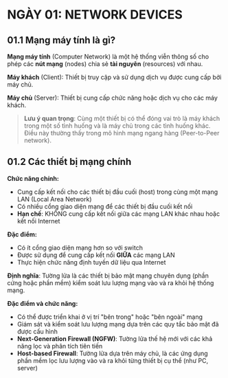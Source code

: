 # NGÀY 01: NETWORK DEVICES

## 01.1 Mạng máy tính là gì?
**Mạng máy tính** (Computer Network) là một hệ thống viễn thông số cho phép các **nút mạng** (nodes) chia sẻ **tài nguyên** (resources) với nhau.

**Máy khách** (Client): Thiết bị truy cập và sử dụng dịch vụ được cung cấp bởi máy chủ.

**Máy chủ** (Server): Thiết bị cung cấp chức năng hoặc dịch vụ cho các máy khách.

> **Lưu ý quan trọng**: Cùng một thiết bị có thể đóng vai trò là máy khách trong một số tình huống và là máy chủ trong các tình huống khác. Điều này thường thấy trong mô hình mạng ngang hàng (Peer-to-Peer network).

## 01.2 Các thiết bị mạng chính

**Chức năng chính:**
- Cung cấp kết nối cho các thiết bị đầu cuối (host) trong cùng một mạng LAN (Local Area Network)
- Có nhiều cổng giao diện mạng để các thiết bị đầu cuối kết nối
- **Hạn chế**: KHÔNG cung cấp kết nối giữa các mạng LAN khác nhau hoặc kết nối Internet

**Đặc điểm:**
- Có ít cổng giao diện mạng hơn so với switch
- Được sử dụng để cung cấp kết nối **GIỮA** các mạng LAN
- Thực hiện chức năng định tuyến dữ liệu qua Internet

**Định nghĩa**: Tường lửa là các thiết bị bảo mật mạng chuyên dụng (phần cứng hoặc phần mềm) kiểm soát lưu lượng mạng vào và ra khỏi hệ thống mạng.

**Đặc điểm và chức năng:**
- Có thể được triển khai ở vị trí "bên trong" hoặc "bên ngoài" mạng
- Giám sát và kiểm soát lưu lượng mạng dựa trên các quy tắc bảo mật đã được cấu hình
- **Next-Generation Firewall (NGFW)**: Tường lửa thế hệ mới với các khả năng lọc và phân tích tiên tiến
- **Host-based Firewall**: Tường lửa dựa trên máy chủ, là các ứng dụng phần mềm lọc lưu lượng vào và ra khỏi từng thiết bị cụ thể (như PC, server)